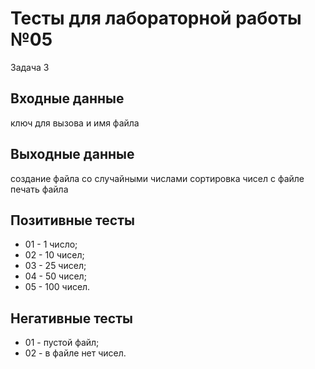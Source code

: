 # Тесты для лабораторной работы №05
Задача 3
## Входные данные
ключ для вызова и имя файла

## Выходные данные
создание файла со случайными числами
сортировка чисел с файле
печать файла

## Позитивные тесты
 - 01 - 1 число;
 - 02 - 10 чисел;
 - 03 - 25 чисел;
 - 04 - 50 чисел;
 - 05 - 100 чисел.

## Негативные тесты
 - 01 - пустой файл;
 - 02 - в файле нет чисел.
